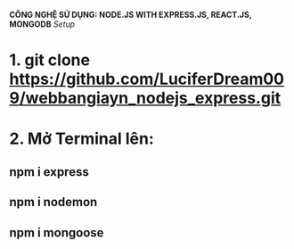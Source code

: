 **CÔNG NGHỆ SỬ DỤNG: NODE.JS WITH EXPRESS.JS, REACT.JS, MONGODB**
*Setup*
# 1. git clone https://github.com/LuciferDream009/webbangiayn_nodejs_express.git
# 2. Mở Terminal lên:
## npm i express
## npm i nodemon
## npm i mongoose
